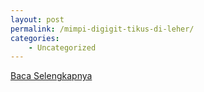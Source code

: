 ```yaml
---
layout: post
permalink: /mimpi-digigit-tikus-di-leher/
categories:
    - Uncategorized
---
```


[Baca Selengkapnya](/01)